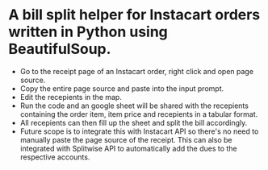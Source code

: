 # A bill split helper for Instacart orders written in Python using BeautifulSoup.

- Go to the receipt page of an Instacart order, right click and open page source.
- Copy the entire page source and paste into the input prompt.
- Edit the recepients in the map.
- Run the code and an google sheet will be shared with the recepients containing the order item, item price and recepients in a tabular format.
- All recepients can then fill up the sheet and split the bill accordingly.
- Future scope is to integrate this with Instacart API so there's no need to manually paste the page source of the receipt. This can also be integrated with Splitwise API to automatically add the dues to the respective accounts.
